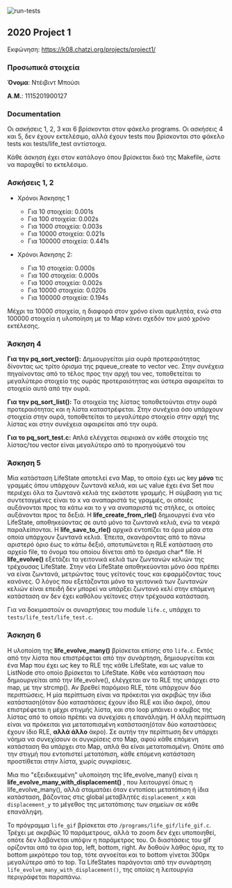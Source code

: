 ![run-tests](../../workflows/run-tests/badge.svg)

## 2020 Project 1

Εκφώνηση: https://k08.chatzi.org/projects/project1/


### Προσωπικά στοιχεία

__Όνομα__: Ντέιβιντ Μπούσι

__Α.Μ.__: 1115201900127

### Documentation
Οι ασκήσεις 1, 2, 3 και 6 βρίσκονται στον φάκελο programs.
Οι ασκήσεις 4 και 5, δεν έχουν εκτελέσιμο, αλλά έχουν tests που βρίσκονται στο φάκελο tests και tests/life_test αντίστοιχα.

Κάθε άσκηση έχει στον κατάλογο όπου βρίσκεται δικό της Makefile, ώστε να παραχθεί το εκτελέσιμο.

### Ασκήσεις 1, 2

* Χρόνοι Άσκησης 1
    * Για 10 στοιχεία: 0.001s
    * Για 100 στοιχεία: 0.002s
    * Για 1000 στοιχεία: 0.003s
    * Για 10000 στοιχεία: 0.021s
    * Για 100000 στοιχεία: 0.441s

* Χρόνοι Άσκησης 2:
    * Για 10 στοιχεία: 0.000s
    * Για 100 στοιχεία: 0.000s
    * Για 1000 στοιχεία: 0.002s
    * Για 10000 στοιχεία: 0.020s
    * Για 100000 στοιχεία: 0.194s

Μέχρι τα 10000 στοιχεία, η διαφορά στον χρόνο είναι αμελητέα, ενώ στα 100000 στοιχεία η υλοποίηση με το Map κάνει σχεδόν τον μισό χρόνο εκτέλεσης.

### Άσκηση 4

__Για την pq_sort_vector():__
    Δημιουργείται μία ουρά προτεραιότητας δίνοντας ως τρίτο όρισμα της pqueue_create το vector vec.
    Στην συνέχεια πηγαίνοντας από το τέλος προς την αρχή του vec, τοποθετείται το μεγαλύτερο στοιχείο της
    ουράς προτεραιότητας και ύστερα αφαιρείται το στοιχείο αυτό από την ουρά.

__Για την pq_sort_list():__
    Τα στοιχεία της λίστας τοποθετούνται στην ουρά προτεραιότητας και η λίστα καταστρέφεται.
    Στην συνέχεια όσο υπάρχουν στοιχεία στην ουρά, τοποθετείται το μεγαλύτερο στοιχείο στην αρχή της λίστας και στην συνέχεια αφαιρείται από την ουρά.

__Για το pq_sort_test.c:__
    Απλά ελέγχεται σειριακά αν κάθε στοιχείο της λίστας/του vector είναι μεγαλύτερο από το προηγούμενό του

### Άσκηση 5

Μία κατάσταση LifeState αποτελεί ενα Map, το οποίο έχει ως key __μόνο__ τις γραμμές όπου υπάρχουν ζωντανά κελιά, και ως value έχει ένα Set 
που περιέχει όλα τα ζωντανά κελιά της εκάστοτε γραμμής.
Η σύμβαση για τις συντεταγμένες είναι το x να αναπαριστά τις γραμμές, οι οποιές αυξάνονται προς τα κάτω και το y να αναπαριστά τις στήλες,
οι οποίες αυξάνονται προς τα δεξιά.
Η __life_create_from_rle()__ δημιουργεί ένα νέο LifeState, αποθηκεύοντας σε αυτό μόνο τα ζωντανά κελιά, ενώ τα νεκρά παραλείπονται.
Η __life_save_to_rle()__ αρχικά εντοπίζει τα όρια μέσα στα οποία υπάρχουν ζωντανά κελιά. Έπειτα, σκανάροντας από το πάνω αριστερό όριο έως το κάτω δεξιό, αποτυπώνεται η RLE κατάσταση στο αρχείο file, το όνομα του οποίου δίνεται από το όρισμα char* file.
Η __life_evolve()__ εξετάζει τα γειτονικά κελιά των ζωντανών κελιών της τρέχουσας LifeState. Στην νέα LifeState αποθηκεύονται μόνο όσα πρέπει να είναι ζωντανά, μετρώντας τους γείτονές τους και εφαρμόζοντας τους κανόνες. Ο λόγος που εξετάζονται μόνο τα γειτονικά των ζωντανών κελιών είναι επειδή δεν μπορεί να υπάρξει ζωντανό κελί στην επόμενη κατάσταση αν δεν έχει καθόλου γείτονες στην τρέχουσα κατάσταση.

Για να δοκιμαστούν οι συναρτήσεις του module `life.c`, υπάρχει το `tests/life_test/life_test.c`.

### Άσκηση 6

Η υλοποίση της __life_evolve_many()__ βρίσκεται επίσης στο `life.c`. Εκτός από την λίστα που επιστρέφεται από την συνάρτηση, δημιουργείται και ένα Map που έχει ως key το RLE της κάθε LifeState, και ως value το ListNode στο οποίο βρίσκεται το LifeState. Κάθε νέα κατάσταση που δημιουργείται από την life_evolve(), ελέγχεται αν το RLE της υπάρχει στο map, με την strcmp().
Αν βρεθεί παρόμοιο RLE, τότε υπάρχουν δύο περιπτώσεις. Η μία περίπτωση είναι να πρόκειται για ακριβώς την ίδια κατάσταση(όταν δύο καταστάσεις έχουν ίδιο RLE και ίδιο άκρο), όπου επιστρέφεται η μέχρι στιγμής λίστα, και στο loop μπάινει ο κόμβος της λίστας από το οποίο πρέπει να συνεχίσει η επανάληψη.
Η άλλη περίπτωση είναι να πρόκειται για μετατοπισμένη κατάσταση(όταν δύο καταστάσεις έχουν ίδιο RLE, __αλλά άλλο__ άκρο). Σε αυτήν την περίπτωση δεν υπάρχει νόημα να συνεχίσουν οι συγκρίσεις στο Map, αφού κάθε επόμενη κατάσταση θα υπάρχει στο Map, απλά θα είναι μετατοπισμένη. Οπότε από την στιγμή που εντοπιστεί μετατόπιση, κάθε επόμενη κατάσταση προστίθεται στην λίστα, χωρίς συγκρίσεις.

Μια πιο "εξειδικευμένη" υλοποίηση της life_evolve_many() είναι η __life_evolve_many_with_displacement()__ , που λειτουργεί όπως η life_evolve_many(), αλλά σταματάει όταν εντοπίσει μετατόπιση ή ίδια κατάσταση, βάζοντας στις global μεταβλητές `displacement_x` και `displacement_y` το μέγεθος της μετατόπισης των σημείων σε κάθε επανάληψη.

Το πρόγραμμα `life_gif` βρίσκεται στο `/programs/life_gif/life_gif.c`. Τρέχει με ακριβώς 10 παράμετρους, αλλά το zoom δεν έχει υποποιηθεί, οπότε δεν λαβάνεται υπόψιν η παράμετρος του. Οι διαστάσεις του gif ορίζονται από τα όρια top, left, bottom, right. Αν δοθούν λάθος όρια, πχ το bottom μικρότερο του top, τότε αγνοείται και το bottom γίνεται 300px μεγαλύτερο από το top.
Τα LifeStates παράγονται από την συνάρτηση `life_evolve_many_with_displacement()`, της οποίας η λειτουργία περιγράφεται παραπάνω.
